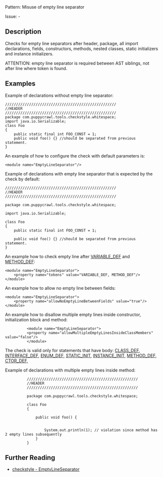 Pattern: Misuse of empty line separator

Issue: -

## Description

Checks for empty line separators after header, package, all import declarations, fields, constructors, methods, nested classes, static initializers and instance initializers. 

ATTENTION: empty line separator is required between AST siblings, not after line where token is found. 

## Examples

Example of declarations without empty line separator: 
    
    
    ///////////////////////////////////////////////////
    //HEADER
    ///////////////////////////////////////////////////
    package com.puppycrawl.tools.checkstyle.whitespace;
    import java.io.Serializable;
    class Foo
    {
        public static final int FOO_CONST = 1;
        public void foo() {} //should be separated from previous statement.
    }
          

An example of how to configure the check with default parameters is: 
    
    
    <module name="EmptyLineSeparator"/>
          

Example of declarations with empty line separator that is expected by the check by default: 
    
    
    ///////////////////////////////////////////////////
    //HEADER
    ///////////////////////////////////////////////////
    
    package com.puppycrawl.tools.checkstyle.whitespace;
    
    import java.io.Serializable;
    
    class Foo
    {
        public static final int FOO_CONST = 1;
    
        public void foo() {} //should be separated from previous statement.
    }
          

An example how to check empty line after [VARIABLE_DEF](http://checkstyle.sourceforge.net/apidocs/com/puppycrawl/tools/checkstyle/api/TokenTypes.html#VARIABLE_DEF) and [METHOD_DEF](http://checkstyle.sourceforge.net/apidocs/com/puppycrawl/tools/checkstyle/api/TokenTypes.html#METHOD_DEF): 
    
    
    <module name="EmptyLineSeparator">
        <property name="tokens" value="VARIABLE_DEF, METHOD_DEF"/>
    </module>
          

An example how to allow no empty line between fields: 
    
    
    <module name="EmptyLineSeparator">
        <property name="allowNoEmptyLineBetweenFields" value="true"/>
    </module>
          

An example how to disallow multiple empty lines inside constructor, initialization block and method: 
    
    
              <module name="EmptyLineSeparator">
              <property name="allowMultipleEmptyLinesInsideClassMembers" value="false"/>
              </module>
          

The check is valid only for statements that have body: [CLASS_DEF](http://checkstyle.sourceforge.net/apidocs/com/puppycrawl/tools/checkstyle/api/TokenTypes.html#CLASS_DEF), [INTERFACE_DEF](http://checkstyle.sourceforge.net/apidocs/com/puppycrawl/tools/checkstyle/api/TokenTypes.html#INTERFACE_DEF), [ENUM_DEF](http://checkstyle.sourceforge.net/apidocs/com/puppycrawl/tools/checkstyle/api/TokenTypes.html#ENUM_DEF), [STATIC_INIT](http://checkstyle.sourceforge.net/apidocs/com/puppycrawl/tools/checkstyle/api/TokenTypes.html#METHOD_DEF), [INSTANCE_INIT](http://checkstyle.sourceforge.net/apidocs/com/puppycrawl/tools/checkstyle/api/TokenTypes.html#INSTANCE_INIT), [METHOD_DEF](http://checkstyle.sourceforge.net/apidocs/com/puppycrawl/tools/checkstyle/api/TokenTypes.html#METHOD_DEF), [CTOR_DEF](http://checkstyle.sourceforge.net/apidocs/com/puppycrawl/tools/checkstyle/api/TokenTypes.html#CTOR_DEF), 

Example of declarations with multiple empty lines inside method: 
    
    
              ///////////////////////////////////////////////////
              //HEADER
              ///////////////////////////////////////////////////
    
              package com.puppycrawl.tools.checkstyle.whitespace;
    
              class Foo
              {
    
                  public void foo() {
                  
    
                      System.out.println(1); // violation since method has 2 empty lines subsequently
                  }
              }

## Further Reading

* [checkstyle - EmptyLineSeparator](http://checkstyle.sourceforge.net/config_whitespace.html#EmptyLineSeparator)